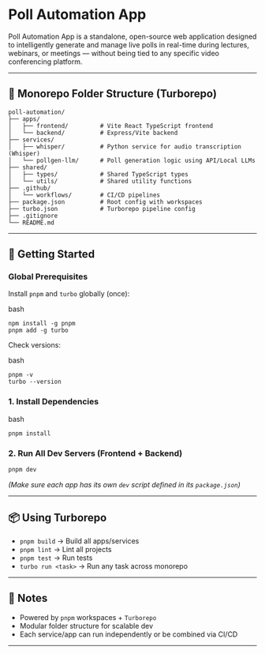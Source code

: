 # Poll Automation App

Poll Automation App is a standalone, open-source web application designed to intelligently generate and manage live polls in real-time during lectures, webinars, or meetings — without being tied to any specific video conferencing platform.

---

## 📁 Monorepo Folder Structure (Turborepo)

```
poll-automation/
├── apps/
│   ├── frontend/         # Vite React TypeScript frontend
│   └── backend/          # Express/Vite backend
├── services/
│   ├── whisper/          # Python service for audio transcription (Whisper)
│   └── pollgen-llm/      # Poll generation logic using API/Local LLMs
├── shared/
│   ├── types/            # Shared TypeScript types
│   └── utils/            # Shared utility functions
├── .github/
│   └── workflows/        # CI/CD pipelines
├── package.json          # Root config with workspaces
├── turbo.json            # Turborepo pipeline config
├── .gitignore
└── README.md

```

---

## 🚀 Getting Started

### Global Prerequisites

Install `pnpm` and `turbo` globally (once):

bash
```
npm install -g pnpm
pnpm add -g turbo
```
Check versions:

bash
```
pnpm -v
turbo --version
```

### 1. Install Dependencies


bash
```
pnpm install
```

### 2. Run All Dev Servers (Frontend + Backend)

```bash
pnpm dev
```

*(Make sure each app has its own `dev` script defined in its `package.json`)*

---

## 📦 Using Turborepo

* `pnpm build` → Build all apps/services
* `pnpm lint` → Lint all projects
* `pnpm test` → Run tests
* `turbo run <task>` → Run any task across monorepo

---

## 📌 Notes

* Powered by `pnpm` workspaces + `Turborepo`
* Modular folder structure for scalable dev
* Each service/app can run independently or be combined via CI/CD
---

